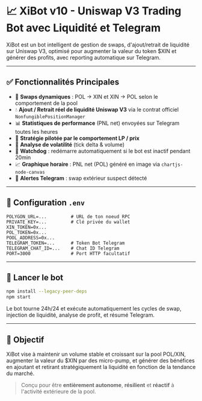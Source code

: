 # 📈 XiBot v10 - Uniswap V3 Trading Bot avec Liquidité et Telegram

XiBot est un bot intelligent de gestion de swaps, d'ajout/retrait de liquidité sur Uniswap V3, optimisé pour augmenter la valeur du token $XIN et générer des profits, avec reporting automatique sur Telegram.

---

## ✅ Fonctionnalités Principales

- 🤖 **Swaps dynamiques** : POL → XIN et XIN → POL selon le comportement de la pool
- 💧 **Ajout / Retrait réel de liquidité Uniswap V3** via le contrat officiel `NonfungiblePositionManager`
- 📊 **Statistiques de performance** (PNL net) envoyées sur Telegram toutes les heures
- 🧠 **Stratégie pilotée par le comportement LP / prix**
- 🧪 **Analyse de volatilité** (tick delta & volume)
- 📡 **Watchdog** : redémarre automatiquement si le bot est inactif pendant 20min
- 📈 **Graphique horaire** : PNL net (POL) généré en image via `chartjs-node-canvas`
- 📣 **Alertes Telegram** : swap extérieur suspect détecté

---

## 🔧 Configuration `.env`

```env
POLYGON_URL=...         # URL de ton noeud RPC
PRIVATE_KEY=...         # Clé privée du wallet
XIN_TOKEN=0x...
POL_TOKEN=0x...
POOL_ADDRESS=0x...
TELEGRAM_TOKEN=...      # Token Bot Telegram
TELEGRAM_CHAT_ID=...    # Chat ID Telegram
PORT=3000               # Port HTTP facultatif
```

---

## 🚀 Lancer le bot
```bash
npm install --legacy-peer-deps
npm start
```

Le bot tourne 24h/24 et exécute automatiquement les cycles de swap, injection de liquidité, analyse de profit, et résumé Telegram.

---

## 🧠 Objectif
XiBot vise à maintenir un volume stable et croissant sur la pool POL/XIN, augmenter la valeur du $XIN par des micro-pump, et générer des bénéfices en ajoutant et retirant stratégiquement la liquidité en fonction de la tendance du marché.

> Conçu pour être **entièrement autonome**, **résilient** et **réactif** à l'activité extérieure de la pool.

